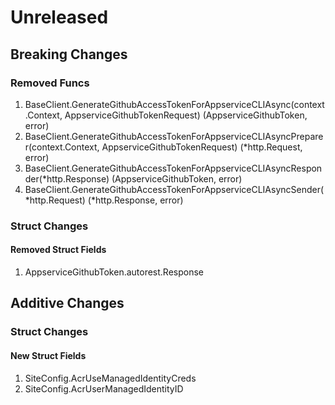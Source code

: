 # Unreleased

## Breaking Changes

### Removed Funcs

1. BaseClient.GenerateGithubAccessTokenForAppserviceCLIAsync(context.Context, AppserviceGithubTokenRequest) (AppserviceGithubToken, error)
1. BaseClient.GenerateGithubAccessTokenForAppserviceCLIAsyncPreparer(context.Context, AppserviceGithubTokenRequest) (*http.Request, error)
1. BaseClient.GenerateGithubAccessTokenForAppserviceCLIAsyncResponder(*http.Response) (AppserviceGithubToken, error)
1. BaseClient.GenerateGithubAccessTokenForAppserviceCLIAsyncSender(*http.Request) (*http.Response, error)

### Struct Changes

#### Removed Struct Fields

1. AppserviceGithubToken.autorest.Response

## Additive Changes

### Struct Changes

#### New Struct Fields

1. SiteConfig.AcrUseManagedIdentityCreds
1. SiteConfig.AcrUserManagedIdentityID
